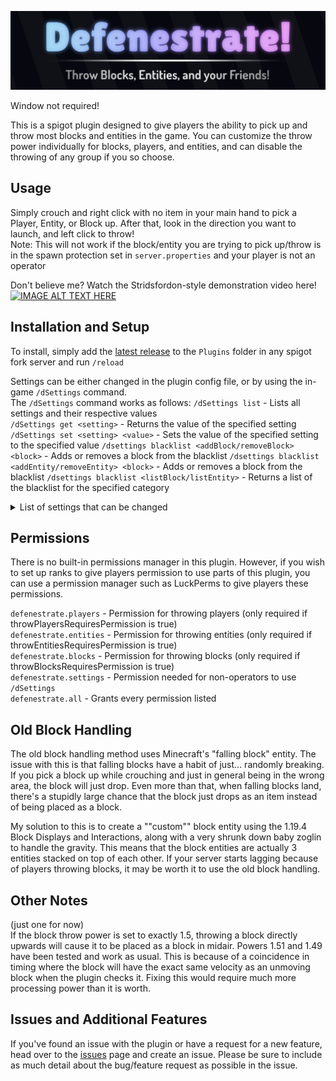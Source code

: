 
![defenestrateBanner.png](images%2FdefenestrateBanner.png)

Window not required!  

This is a spigot plugin designed to give players the ability to pick up and throw most blocks and entities in the game. You can customize the throw power individually for blocks, players, and entities, and can disable the throwing of any group if you so choose.

## Usage
Simply crouch and right click with no item in your main hand to pick a Player, Entity, or Block up. After that, look in the direction you want to launch, and left click to throw!  
Note: This will not work if the block/entity you are trying to pick up/throw is in the spawn protection set in `server.properties` and your player is not an operator

Don't believe me? Watch the Stridsfordon-style demonstration video here!
[![IMAGE ALT TEXT HERE](https://img.youtube.com/vi/ImCKaETUTEg/0.jpg)](https://www.youtube.com/watch?v=ImCKaETUTEg)

## Installation and Setup
To install, simply add the [latest release](https://github.com/Pm7-dev/Defenestrate/releases) to the `Plugins` folder in any spigot fork server and run `/reload`

Settings can be either changed in the plugin config file, or by using the in-game `/dSettings` command.  
The `/dSettings` command works as follows:
`/dSettings list` - Lists all settings and their respective values  
`/dSettings get <setting>` - Returns the value of the specified setting  
`/dSettings set <setting> <value>` - Sets the value of the specified setting to the specified value
`/dsettings blacklist <addBlock/removeBlock> <block>` - Adds or removes a block from the blacklist
`/dsettings blacklist <addEntity/removeEntity> <block>` - Adds or removes a block from the blacklist
`/dsettings blacklist <listBlock/listEntity>` - Returns a list of the blacklist for the specified category


<details>
  <summary> List of settings that can be changed </summary>

Power settings:
- `playerThrowPower (Default: 1.6)` - The power at which players are thrown
- `entityThrowPower (Default: 1.6)` - The power at which other entities are thrown
- `blockThrowPower (Default: 1.6)` - The power at which blocks are thrown

Feature toggles:
- `playerThrowEnabled (Default: true)` - If any player will be allowed to throw players
- `entityThrowEnabled (Default: true)` - If any player will be allowed to throw other entities
- `blockThrowEnabled (Default: true)` - If any player will be allowed to throw blocks

Permission settings:
- `throwPlayersRequiresPermission (Default: false)` - If players need a permission to throw players (only used if playerThrowEnabled is true)
- `throwEntitiesRequiresPermission (Default: false)` - If players need a permission to throw entities (only used if entityThrowEnabled is true)
- `throwBlocksRequiresPermission (Default: false)` - If players need a permission to throw blocks (only used if blockThrowEnabled is true)

Other settings:
- `oldBlockHandling (Default: false)` - Uses a simpler method of handling the picking up and throwing of blocks (not recommended, more info [here](https://github.com/Pm7-dev/Defenestrate#old-block-handling))
- `useCustomSounds (Default: false)` - If you want to make a custom texture pack that replaces sounds for picking up, throwing, and when a block lands, enable this option. Enable this option without any texture pack to disable this plugin's sounds. The sounds to overwrite would be "defenestrate.pickup", "defenestrate.throw", and "defenestrate.place"
- `blockDespawnMinutes (Default: 5)` - The amount of minutes before a custom block entity will despawn after being thrown. Disabled when value is 0
- `ignoreSpawnProt (Default: false)` - If the plugin should ignore spawn protection, and allow things to be picked up inside of it from non-operators.
</details>

## Permissions
There is no built-in permissions manager in this plugin. However, if you wish to set up ranks to give players permission to use parts of this plugin, you can use a permission manager such as LuckPerms to give players these permissions.  

`defenestrate.players` - Permission for throwing players (only required if throwPlayersRequiresPermission is true)  
`defenestrate.entities` - Permission for throwing entities (only required if throwEntitiesRequiresPermission is true)  
`defenestrate.blocks` - Permission for throwing blocks (only required if throwBlocksRequiresPermission is true)  
`defenestrate.settings` - Permission needed for non-operators to use `/dSettings`  
`defenestrate.all` - Grants every permission listed

## Old Block Handling
The old block handling method uses Minecraft's "falling block" entity. The issue with this is that falling blocks have a habit of just... randomly breaking. If you pick a block up while crouching and just in general being in the wrong area, the block will just drop. Even more than that, when falling blocks land, there's a stupidly large chance that the block just drops as an item instead of being placed as a block.

My solution to this is to create a ""custom"" block entity using the 1.19.4 Block Displays and Interactions, along with a very shrunk down baby zoglin to handle the gravity. This means that the block entities are actually 3 entities stacked on top of each other. If your server starts lagging because of players throwing blocks, it may be worth it to use the old block handling. 

## Other Notes
(just one for now)  
If the block throw power is set to exactly 1.5, throwing a block directly upwards will cause it to be placed as a block in midair. Powers 1.51 and 1.49 have been tested and work as usual. This is because of a coincidence in timing where the block will have the exact same velocity as an unmoving block when the plugin checks it. Fixing this would require much more processing power than it is worth.

## Issues and Additional Features
If you've found an issue with the plugin or have a request for a new feature, head over to the [issues](https://github.com/Pm7-dev/Defenestrate/issues) page and create an issue. Please be sure to include as much detail about the bug/feature request as possible in the issue.
